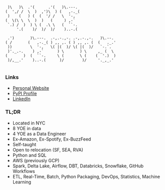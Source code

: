 ```
 )\   )\  .'(      .'(   )\.---.  
(  ',/ /  \  )  ,')\  ) (   ,-._( 
 )    (   ) (  (  '/ /   \  '-,   
(  \(\ \  \  )  )   (     ) ,-`   
 `.) /  )  ) \ (  .\ \   (  ``-.  
     '.(    )/  )/  )/    )..-.(  
                                  
 .')       )\.---.  .-,.-.,-. .-,.-.,-.   )\.--.  
( /       (   ,-._( ) ,, ,. ( ) ,, ,. (  (   ._.' 
 ))        \  '-,   \( |(  )/ \( |(  )/   `-.`.   
 )'._.-.    ) ,-`      ) \       ) \     ,_ (  \  
(       )  (  ``-.     \ (       \ (    (  '.)  ) 
 )/,__.'    )..-.(      )/        )/     '._,_.'  
                                                  

```

### Links

- [Personal Website](https://michaelthomasletts.github.io/)
- [PyPI Profile](https://pypi.org/user/lettsmt/)
- [LinkedIn](https://www.linkedin.com/in/lettsmichael/)

### TL;DR

- Located in NYC
- 8 YOE in data
- 4 YOE as a Data Engineer
- Ex-Amazon, Ex-Spotify, Ex-BuzzFeed
- Self-taught
- Open to relocation (SF, SEA, RVA)
- Python and SQL
- AWS (previously GCP)
- Spark, Delta Lake, Airflow, DBT, Databricks, Snowflake, GitHub Workflows
- ETL, Real-Time, Batch, Python Packaging, DevOps, Statistics, Machine Learning